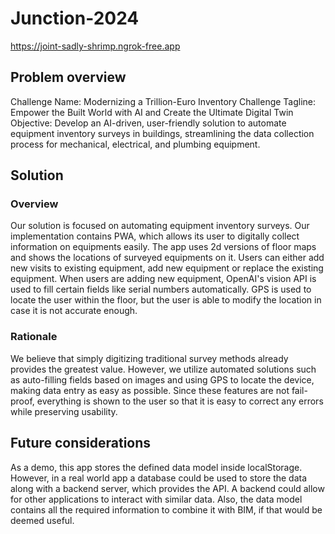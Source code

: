 # Junction-2024
https://joint-sadly-shrimp.ngrok-free.app
## Problem overview
Challenge Name: Modernizing a Trillion-Euro Inventory
Challenge Tagline: Empower the Built World with AI and Create the Ultimate Digital Twin
Objective: Develop an AI-driven, user-friendly solution to automate equipment inventory surveys in buildings, streamlining the data collection process for mechanical, electrical, and plumbing equipment.
## Solution
### Overview
Our solution is focused on automating equipment inventory surveys. Our implementation contains PWA, which allows its user to digitally collect information on equipments easily. The app uses 2d versions of floor maps and shows the locations of surveyed equipments on it. Users can either add new visits to existing equipment, add new equipment or replace the existing equipment. When users are adding new equipment, OpenAI's vision API is used to fill certain fields like serial numbers automatically. GPS is used to locate the user within the floor, but the user is able to modify the location in case it is not accurate enough.

### Rationale
We believe that simply digitizing traditional survey methods already provides the greatest value. However, we utilize automated solutions such as auto-filling fields based on images and using GPS to locate the device, making data entry as easy as possible. Since these features are not fail-proof, everything is shown to the user so that it is easy to correct any errors while preserving usability.

## Future considerations
As a demo, this app stores the defined data model inside localStorage. However, in a real world app a database could be used to store the data along with a backend server, which provides the API. A backend could allow for other applications to interact with similar data. Also, the data model contains all the required information to combine it with BIM, if that would be deemed useful.
